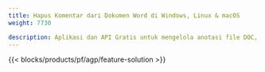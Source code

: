 ```yaml
---
title: Hapus Komentar dari Dokumen Word di Windows, Linux & macOS 
weight: 7730

description: Aplikasi dan API Gratis untuk mengelola anotasi file DOC, DOCX, DOCM, DOTM, RTF, DOT, dan ODT
---
```


{{< blocks/products/pf/agp/feature-solution >}} 

